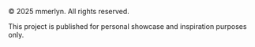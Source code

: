 © 2025 mmerlyn. All rights reserved.

This project is published for personal showcase and inspiration purposes only.
